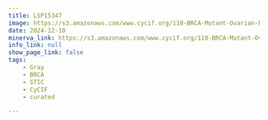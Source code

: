 ```yaml
---
title: LSP15347
image: https://s3.amazonaws.com/www.cycif.org/110-BRCA-Mutant-Ovarian-Precursors/LSP15347/LSP15347.png
date: 2024-12-10
minerva_link: https://s3.amazonaws.com/www.cycif.org/110-BRCA-Mutant-Ovarian-Precursors/LSP15347/index.html
info_link: null
show_page_link: false
tags:
    - Gray
    - BRCA
    - STIC
    - CyCIF
    - curated

---
```

